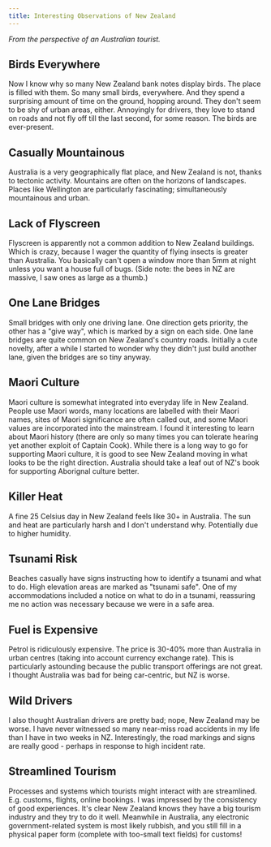 ```yaml
---
title: Interesting Observations of New Zealand
---
```


*From the perspective of an Australian tourist.*

## Birds Everywhere

Now I know why so many New Zealand bank notes display birds. The place is filled with them. So many small birds, everywhere. And they spend a surprising amount of time on the ground, hopping around. They don't seem to be shy of urban areas, either. Annoyingly for drivers, they love to stand on roads and not fly off till the last second, for some reason. The birds are ever-present.

## Casually Mountainous

Australia is a very geographically flat place, and New Zealand is not, thanks to tectonic activity. Mountains are often on the horizons of landscapes. Places like Wellington are particularly fascinating; simultaneously mountainous and urban.

## Lack of Flyscreen

Flyscreen is apparently not a common addition to New Zealand buildings. Which is crazy, because I wager the quantity of flying insects is greater than Australia. You basically can't open a window more than 5mm at night unless you want a house full of bugs. (Side note: the bees in NZ are massive, I saw ones as large as a thumb.)

## One Lane Bridges

Small bridges with only one driving lane. One direction gets priority, the other has a "give way", which is marked by a sign on each side. One lane bridges are quite common on New Zealand's country roads. Initially a cute novelty, after a while I started to wonder why they didn't just build another lane, given the bridges are so tiny anyway.

## Maori Culture

Maori culture is somewhat integrated into everyday life in New Zealand. People use Maori words, many locations are labelled with their Maori names, sites of Maori significance are often called out, and some Maori values are incorporated into the mainstream. I found it interesting to learn about Maori history (there are only so many times you can tolerate hearing yet another exploit of Captain Cook). While there is a long way to go for supporting Maori culture, it is good to see New Zealand moving in what looks to be the right direction. Australia should take a leaf out of NZ's book for supporting Aborignal culture better.

## Killer Heat

A fine 25 Celsius day in New Zealand feels like 30+ in Australia. The sun and heat are particularly harsh and I don't understand why. Potentially due to higher humidity.

## Tsunami Risk

Beaches casually have signs instructing how to identify a tsunami and what to do. High elevation areas are marked as "tsunami safe". One of my accommodations included a notice on what to do in a tsunami, reassuring me no action was necessary because we were in a safe area.

## Fuel is Expensive

Petrol is ridiculously expensive. The price is 30-40% more than Australia in urban centres (taking into account currency exchange rate). This is particularly astounding because the public transport offerings are not great. I thought Australia was bad for being car-centric, but NZ is worse.

## Wild Drivers

I also thought Australian drivers are pretty bad; nope, New Zealand may be worse. I have never witnessed so many near-miss road accidents in my life than I have in two weeks in NZ. Interestingly, the road markings and signs are really good - perhaps in response to high incident rate.

## Streamlined Tourism

Processes and systems which tourists might interact with are streamlined. E.g. customs, flights, online bookings. I was impressed by the consistency of good experiences. It's clear New Zealand knows they have a big tourism industry and they try to do it well. Meanwhile in Australia, any electronic government-related system is most likely rubbish, and you still fill in a physical paper form (complete with too-small text fields) for customs!
